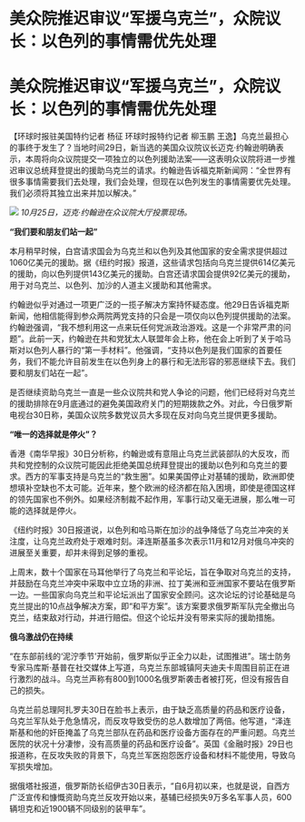 # 美众院推迟审议“军援乌克兰”，众院议长：以色列的事情需优先处理

# 美众院推迟审议“军援乌克兰”，众院议长：以色列的事情需优先处理

【环球时报驻美国特约记者 杨征 环球时报特约记者 柳玉鹏
王逸】乌克兰最担心的事终于发生了？当地时间29日，新当选的美国众议院议长迈克·约翰逊明确表示，本周将向众议院提交一项独立的以色列援助法案——这表明众议院将进一步推迟审议总统拜登提出的援助乌克兰的请求。约翰逊告诉福克斯新闻网：“全世界有很多事情需要我们去处理，我们会处理，但现在以色列发生的事情需要优先处理。我们必须将其独立出来并加以解决。”

![](https://inews.gtimg.com/om_bt/ON7igUvvs6EXG2LijbA4C3BTlNldSJI9LGnPaliK7aHt4AA/1000)
_10月25日，迈克·约翰逊在众议院大厅投票现场。_

**“我们要和朋友们站一起”**

本月稍早时候，白宫请求国会为乌克兰和以色列及其他国家的安全需求提供超过1060亿美元的援助。据《纽约时报》报道，这些请求包括向乌克兰提供614亿美元的援助，向以色列提供143亿美元的援助。白宫还请求国会提供92亿美元的援助，用于对乌克兰、以色列、加沙的人道主义援助和其他需求。

约翰逊似乎对通过一项更广泛的一揽子解决方案持怀疑态度。他29日告诉福克斯新闻，他相信能得到参众两院两党支持的只会是一项仅向以色列提供援助的法案。约翰逊强调，“我不想利用这一点来玩任何党派政治游戏。这是一个非常严肃的问题”。此前一天，约翰逊在共和党犹太人联盟年会上称，他在会上听到了关于哈马斯对以色列人暴行的“第一手材料”。他强调，“支持以色列是我们国家的首要任务，我们不能允许目前发生在以色列身上的暴行和无法形容的邪恶继续下去。我们要和朋友们站在一起”。

是否继续资助乌克兰一直是一些众议院共和党人争论的问题，他们已经将对乌克兰的援助排除在9月底通过的避免美国政府关门的短期拨款之外。对此，今日俄罗斯电视台30日称，美国众议院多数党议员大多现在反对向乌克兰提供更多援助。

**“唯一的选择就是停火”？**

香港《南华早报》30日分析称，约翰逊或有意阻止乌克兰武装部队的大反攻，而共和党控制的众议院可能因此拒绝美国总统拜登提出的援助以色列和乌克兰的要求。西方的军事支持是乌克兰的“救生圈”。如果美国停止对基辅的援助，欧洲即使想填补空缺也不太可能。近年来，整个欧洲的经济都在陷入困境，即使是德国这样的领先国家也不例外。如果经济制裁不起作用，军事行动又毫无进展，那么唯一可能的选择就是停火。

《纽约时报》30日报道说，以色列和哈马斯在加沙的战争降低了乌克兰冲突的关注度，让乌克兰政府处于艰难时刻。泽连斯基虽多次表示11月和12月对俄乌冲突的进展至关重要，却并未得到足够的重视。

上周末，数十个国家在马耳他举行了乌克兰和平论坛，旨在争取对乌克兰的支持，并鼓励在乌克兰冲突中采取中立立场的非洲、拉丁美洲和亚洲国家不要站在俄罗斯一边。一些国家向乌克兰和平论坛派出了国家安全顾问。这次论坛的讨论基础是乌克兰提出的10点战争解决方案，即“和平方案”。该方案要求俄罗斯军队完全撤出乌克兰，结束敌对行动，并进行赔偿。但这个论坛并没有带来实际的援助措施。

**俄乌激战仍在持续**

“在东部前线的‘泥泞季节’开始前，俄罗斯似乎正全力以赴，试图推进”。瑞士防务专家马库斯·基普在社交媒体上写道，乌克兰东部城镇阿夫迪夫卡周围目前正在进行激烈的战斗。乌克兰声称有800到1000名俄罗斯袭击者被打死，但没有报告自己的损失。

乌克兰前总理阿扎罗夫30日在脸书上表示，由于缺乏高质量的药品和医疗设备，乌克兰军队处于危急情况，而反攻导致受伤的总人数增加了两倍。他写道，“泽连斯基和他的奸臣掩盖了乌克兰部队在药品和医疗设备方面存在的严重问题。乌克兰医院的状况十分凄惨，没有高质量的药品和医疗设备”。英国《金融时报》29日也报道称，在反攻失败的背景下，乌克兰军医抱怨医疗设备和材料不能使用，导致乌军损失增加。

据俄塔社报道，俄罗斯防长绍伊古30日表示，“自6月初以来，也就是说，自西方广泛宣传和慷慨资助乌克兰反攻开始以来，基辅已经损失9万多名军事人员，600辆坦克和近1900辆不同级别的装甲车”。

